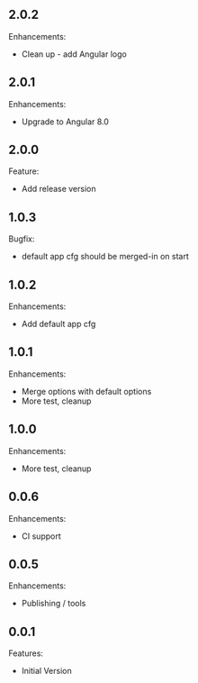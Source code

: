 ## 2.0.2

Enhancements:

* Clean up - add Angular logo

## 2.0.1

Enhancements:

* Upgrade to Angular 8.0

## 2.0.0

Feature:

* Add release version

## 1.0.3

Bugfix:

* default app cfg should be merged-in on start

## 1.0.2

Enhancements:

* Add default app cfg

## 1.0.1

Enhancements:

* Merge options with default options
* More test, cleanup

## 1.0.0

Enhancements:

* More test, cleanup

## 0.0.6

Enhancements:

* CI support

## 0.0.5

Enhancements:

* Publishing / tools

## 0.0.1

Features:

* Initial Version
